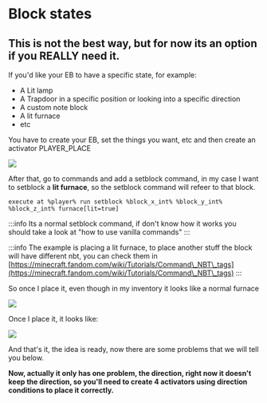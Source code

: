 # Block states

## ****This is not the best way, but for now its an option if you REALLY need it.****

If you'd like your EB to have a specific state, for example:

* A Lit lamp
* A Trapdoor in a specific position or looking into a specific direction
* A custom note block
* A lit furnace
* etc

You have to create your EB, set the things you want, etc and then create an activator PLAYER\_PLACE

![](</img/image (289).png>)

After that, go to commands and add a setblock command, in my case I want to setblock a **lit furnace**, so the setblock command will refeer to that block.

```
execute at %player% run setblock %block_x_int% %block_y_int% %block_z_int% furnace[lit=true]
```

:::info
Its a normal setblock command, if don't know how it works you should take a look at "how to use vanilla commands"
:::

:::info
The example is placing a lit furnace, to place another stuff the block will have different nbt, you can check them in [https://minecraft.fandom.com/wiki/Tutorials/Command\_NBT\_tags](https://minecraft.fandom.com/wiki/Tutorials/Command\_NBT\_tags)
:::

So once I place it, even though in my inventory it looks like a normal furnace

![](</img/image (277).png>)

Once I place it, it looks like:

![](</img/image (347).png>)

And that's it, the idea is ready, now there are some problems that we will tell you below.

****Now, actually it only has one problem, the direction, right now it doesn't keep the direction, so you'll need to create 4 activators using direction conditions to place it correctly.****

